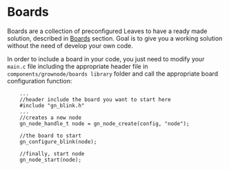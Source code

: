 # Boards

Boards are a collection of preconfigured Leaves to have a ready made solution, described in [Boards](boards.md) section. Goal is to give you a working solution without the need of develop your own code.

In order to include a board in your code, you just need to modify your `main.c` file including the appropriate header file in `components/grownode/boards library` folder and call the appropriate board configuration function:

```
	...
	//header include the board you want to start here
	#include "gn_blink.h"
	...
	//creates a new node
	gn_node_handle_t node = gn_node_create(config, "node");

	//the board to start
	gn_configure_blink(node);

	//finally, start node
	gn_node_start(node);

```
